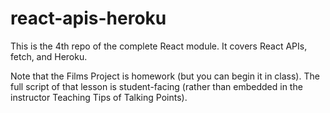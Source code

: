 # react-apis-heroku

This is the 4th repo of the complete React module. It covers React APIs, fetch, and Heroku. 

Note that the Films Project is homework (but you can begin it in class). The full script of that lesson is student-facing (rather than embedded in the instructor Teaching Tips of Talking Points).
